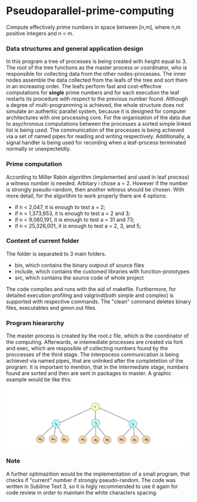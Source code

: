 # Pseudoparallel-prime-computing
Compute effectively prime numbers in space between [n,m], where n,m positive integers and n < m.

### Data structures and general application design
In this program a tree of processes is being created with height equal to 3. The root of the tree functions as the master process or coordinator, who is responsible for collecting data from the other nodes-processes. The inner nodes assemble the data collected from the leafs of the tree and sort them in an increasing order. The leafs perform fast and cost-effective computations for **single** prime numbers and for each execution the leaf restarts its procedure with respect to the previous number found. Although a degree of multi-programming is achieved, the whole structure does not simulate an authentic parallel system, because it is designed for computer architectures with one processing core.
For the organisation of the data due to asychronous computations between the processes a sorted simple linked list is being used.
The communication of the processes is being achieved via a set of named pipes for reading and writing respectively.
Additionally, a signal handler is being used for recording when a leaf-process terminated normally or unexpectetdly.

### Prime computation
According to Miller Rabin algorithm (implemented and used in leaf process) a witness number is needed. Arbitary i chose a = 2. However if the number is strongly pseudo-random, then another witness should be chosen. With more detail, for the algorithm to work properly there are 4 options:
- if n < 2,047, it is enough to test a = 2;
- if n < 1,373,653, it is enough to test a = 2 and 3;
- if n < 9,080,191, it is enough to test a = 31 and 73;
- if n < 25,326,001, it is enough to test a = 2, 3, and 5;

### Content of current folder
The folder is separated to 3 main folders.
- bin, which contains the binary outpout of source files
- include, which contains the customed libraries with function-prototypes
- src, which contains the source code of whole project

The code compiles and runs with the aid of makefile. Furthermore, for detailed execution profiling and valgrind(both simple and complex) is supported with respective commands. The "clean" command deletes binary files, executables and gmon.out files.

### Program hieararchy
The master process is created by the root.c file, which is the coordinator of the computing. Afterwards, w intemediate processes are created via fork and exec, which are resposible of collecting numbers found by the proccesses of the third stage. The interpocess communication is being achieved via named pipes, that are unlinked after the completetion of the program. It is important to mention, that in the intermediate stage, numbers found are sorted and then are sent in packages to master. A graphic example would be like this: ![Alt text](Capture.PNG)

### Note
A further optimazition would be the implementation of a small program, that checks if "current" number if strongly pseudo-random.
The code was written in Sublime Text 3, so it is higly recommended to use it again for code review in order to maintain the white characters spacing.
